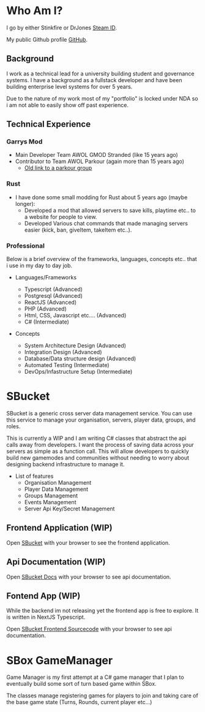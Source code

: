 # Who Am I?
I go by either Stinkfire or DrJones [Steam ID](https://steamcommunity.com/id/stinkfire).

My public Github profile [GitHub](https://github.com/tjones4701).

## Background
I work as a technical lead for a university building student and governance systems. I have a background as a fullstack developer and have been building enterprise level systems for over 5 years.

Due to the nature of my work most of my "portfolio" is locked under NDA so i am not able to easily show off past experience.
## Technical Experience
### Garrys Mod
- Main Developer Team AWOL GMOD Stranded (like 15 years ago)
- Contributor to Team AWOL Parkour (again more than 15 years ago)
    - [Old link to a parkour group](https://steamcommunity.com/groups/awolparkour)

### Rust
-   I have done some small modding for Rust about 5 years ago (maybe longer):
    -   Developed a mod that allowed servers to save kills, playtime etc.. to a website for people to view.
    -   Developed Various chat commands that made managing servers easier (kick, ban, giveItem, takeItem etc..). 

### Professional
Below is a brief overview of the frameworks, languages, concepts etc.. that i use in my day to day job.
- Languages/Frameworks
    -   Typescript (Advanced)
    -   Postgresql (Advanced)
    -   ReactJS (Advanced)
    -   PHP (Advanced)
    -   Html, CSS, Javascript etc.... (Advanced)
    -   C# (Intermediate)

- Concepts
    -   System Architecture Design (Advanced)
    -   Integration Design (Advanced)
    -   Database/Data structure design (Advanced)
    -   Automated Testing (Intermediate)
    -   DevOps/Infastructure Setup (Intermediate)

# SBucket

SBucket is a generic cross server data management service.
You can use this service to manage your organisation, servers, player data, groups, and roles.

This is currently a WIP and I am writing C# classes that abstract the api calls away from developers. I want the process of saving data across your servers as simple as a function call.
This will allow developers to quickly build new gamemodes and communities without needing to worry about designing backend infrastructure to manage it.

- List of features
    -   Organisation Management
    -   Player Data Management
    -   Groups Management
    -   Events Management
    -   Server Api Key/Secret Management


## Frontend Application (WIP)
Open [SBucket](https://sbucket.net) with your browser to see the frontend application.

## Api Documentation (WIP)
Open [SBucket Docs](https://api.sbucket.net/docs) with your browser to see api documentation.

## Fontend App (WIP)
While the backend im not releasing yet the frontend app is free to explore.
It is written in NextJS Typescript.

Open [SBucket Frontend Sourcecode](https://github.com/tjones4701/sbox-bucket-fe) with your browser to see api documentation.




#  SBox GameManager

Game Manager is my first attempt at a C# game manager that I plan to eventually build some sort of turn based game within SBox.

The classes manage registering games for players to join and taking care of the base game state (Turns, Rounds, current player etc...)

